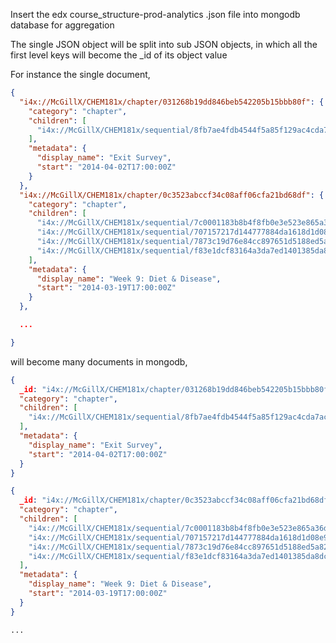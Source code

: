 Insert the edx course_structure-prod-analytics .json file into mongodb database for aggregation

The single JSON object will be split into sub JSON objects, in which all the first level keys will become 
the _id of its object value

For instance the single document,

```json
{
  "i4x://McGillX/CHEM181x/chapter/031268b19dd846beb542205b15bbb80f": {
    "category": "chapter", 
    "children": [
      "i4x://McGillX/CHEM181x/sequential/8fb7ae4fdb4544f5a85f129ac4cda7ac"
    ], 
    "metadata": {
      "display_name": "Exit Survey", 
      "start": "2014-04-02T17:00:00Z"
    }
  }, 
  "i4x://McGillX/CHEM181x/chapter/0c3523abccf34c08aff06cfa21bd68df": {
    "category": "chapter", 
    "children": [
      "i4x://McGillX/CHEM181x/sequential/7c0001183b8b4f8fb0e3e523e865a36d", 
      "i4x://McGillX/CHEM181x/sequential/707157217d144777884da1618d1d08e9", 
      "i4x://McGillX/CHEM181x/sequential/7873c19d76e84cc897651d5188ed5a82", 
      "i4x://McGillX/CHEM181x/sequential/f83e1dcf83164a3da7ed1401385da8dc"
    ], 
    "metadata": {
      "display_name": "Week 9: Diet & Disease", 
      "start": "2014-03-19T17:00:00Z"
    }
  }, 

  ...

}
```

will become many documents in mongodb,

```json
{
  _id: "i4x://McGillX/CHEM181x/chapter/031268b19dd846beb542205b15bbb80f",
  "category": "chapter", 
  "children": [
    "i4x://McGillX/CHEM181x/sequential/8fb7ae4fdb4544f5a85f129ac4cda7ac"
  ], 
  "metadata": {
    "display_name": "Exit Survey", 
    "start": "2014-04-02T17:00:00Z"
  }
}
```

```json
{
  _id: "i4x://McGillX/CHEM181x/chapter/0c3523abccf34c08aff06cfa21bd68df",
  "category": "chapter", 
  "children": [
    "i4x://McGillX/CHEM181x/sequential/7c0001183b8b4f8fb0e3e523e865a36d", 
    "i4x://McGillX/CHEM181x/sequential/707157217d144777884da1618d1d08e9", 
    "i4x://McGillX/CHEM181x/sequential/7873c19d76e84cc897651d5188ed5a82", 
    "i4x://McGillX/CHEM181x/sequential/f83e1dcf83164a3da7ed1401385da8dc"
  ], 
  "metadata": {
    "display_name": "Week 9: Diet & Disease", 
    "start": "2014-03-19T17:00:00Z"
  }
}
```

```
...
```
